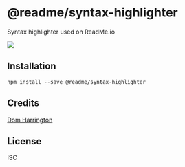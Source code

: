 # @readme/syntax-highlighter

Syntax highlighter used on ReadMe.io

[![](https://d3vv6lp55qjaqc.cloudfront.net/items/1M3C3j0I0s0j3T362344/Untitled-2.png)](https://readme.io)

## Installation

```
npm install --save @readme/syntax-highlighter
```

## Credits
[Dom Harrington](https://github.com/domharrington/)

## License

ISC
